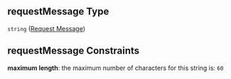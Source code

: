 ## requestMessage Type

`string` ([Request Message](btpsa-usecase-properties-services-items-allof-1-then-allof-88-then-allof-1-then-properties-parameters-properties-request-message.md))

## requestMessage Constraints

**maximum length**: the maximum number of characters for this string is: `60`
